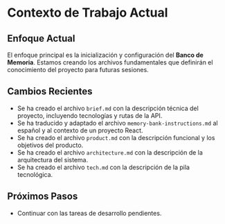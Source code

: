 # Contexto de Trabajo Actual

## Enfoque Actual
El enfoque principal es la inicialización y configuración del **Banco de Memoria**. Estamos creando los archivos fundamentales que definirán el conocimiento del proyecto para futuras sesiones.

## Cambios Recientes
- Se ha creado el archivo `brief.md` con la descripción técnica del proyecto, incluyendo tecnologías y rutas de la API.
- Se ha traducido y adaptado el archivo `memory-bank-instructions.md` al español y al contexto de un proyecto React.
- Se ha creado el archivo `product.md` con la descripción funcional y los objetivos del producto.
- Se ha creado el archivo `architecture.md` con la descripción de la arquitectura del sistema.
- Se ha creado el archivo `tech.md` con la descripción de la pila tecnológica.

## Próximos Pasos
- Continuar con las tareas de desarrollo pendientes.
